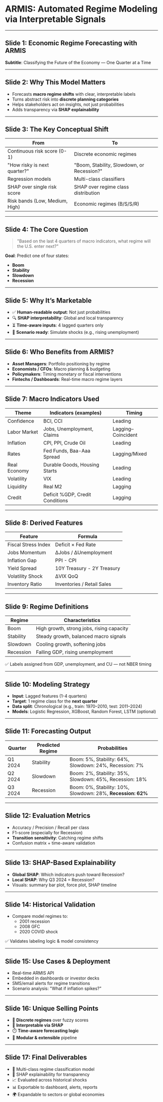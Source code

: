 # ARMIS: Automated Regime Modeling via Interpretable Signals

---

## Slide 1: Economic Regime Forecasting with ARMIS
**Subtitle**: Classifying the Future of the Economy — One Quarter at a Time

---

## Slide 2: Why This Model Matters
- Forecasts **macro regime shifts** with clear, interpretable labels
- Turns abstract risk into **discrete planning categories**
- Helps stakeholders act on insights, not just probabilities
- Adds transparency via **SHAP explainability**

---

## Slide 3: The Key Conceptual Shift
| From                                 | To                                           |
|--------------------------------------|----------------------------------------------|
| Continuous risk score (0-1)          | Discrete economic regimes                   |
| "How risky is next quarter?"         | "Boom, Stability, Slowdown, or Recession?"  |
| Regression models                    | Multi-class classifiers                      |
| SHAP over single risk score          | SHAP over regime class distribution          |
| Risk bands (Low, Medium, High)       | Economic regimes (B/S/S/R)                   |

---

## Slide 4: The Core Question
> "Based on the last 4 quarters of macro indicators, what regime will the U.S. enter next?"

**Goal**: Predict one of four states:
- **Boom**
- **Stability**
- **Slowdown**
- **Recession**

---

## Slide 5: Why It’s Marketable
- ✅ **Human-readable output**: Not just probabilities
- 🔍 **SHAP interpretability**: Global and local transparency
- ⏳ **Time-aware inputs**: 4 lagged quarters only
- 🧩 **Scenario ready**: Simulate shocks (e.g., rising unemployment)

---

## Slide 6: Who Benefits from ARMIS?
- **Asset Managers**: Portfolio positioning by regime
- **Economists / CFOs**: Macro planning & budgeting
- **Policymakers**: Timing monetary or fiscal interventions
- **Fintechs / Dashboards**: Real-time macro regime layers

---

## Slide 7: Macro Indicators Used
| Theme               | Indicators (examples)               | Timing     |
|---------------------|-------------------------------------|------------|
| Confidence          | BCI, CCI                            | Leading    |
| Labor Market        | Jobs, Unemployment, Claims         | Lagging–Coincident |
| Inflation           | CPI, PPI, Crude Oil                | Leading    |
| Rates               | Fed Funds, Baa-Aaa Spread          | Lagging/Mixed |
| Real Economy        | Durable Goods, Housing Starts      | Leading    |
| Volatility          | VIX                                | Leading    |
| Liquidity           | Real M2                            | Lagging    |
| Credit              | Deficit %GDP, Credit Conditions    | Lagging    |

---

## Slide 8: Derived Features
| Feature                | Formula                          |
|------------------------|----------------------------------|
| Fiscal Stress Index    | Deficit × Fed Rate               |
| Jobs Momentum          | ΔJobs / ΔUnemployment         |
| Inflation Gap          | PPI - CPI                        |
| Yield Spread           | 10Y Treasury - 2Y Treasury       |
| Volatility Shock       | ΔVIX QoQ                       |
| Inventory Ratio        | Inventories / Retail Sales       |

---

## Slide 9: Regime Definitions
| Regime      | Characteristics                                      |
|-------------|-------------------------------------------------------|
| Boom        | High growth, strong jobs, rising capacity            |
| Stability   | Steady growth, balanced macro signals                |
| Slowdown    | Cooling growth, softening jobs                       |
| Recession   | Falling GDP, rising unemployment                     |

✅ Labels assigned from GDP, unemployment, and CU — not NBER timing

---

## Slide 10: Modeling Strategy
- **Input**: Lagged features (1-4 quarters)
- **Target**: 1 regime class for the **next quarter**
- **Data split**: Chronological (e.g., train: 1970–2010, test: 2011–2024)
- **Models**: Logistic Regression, XGBoost, Random Forest, LSTM (optional)

---

## Slide 11: Forecasting Output
| Quarter   | Predicted Regime | Probabilities                        |
|-----------|------------------|--------------------------------------|
| Q1 2024   | Stability         | Boom: 5%, Stability: 64%, Slowdown: 24%, Recession: 7% |
| Q2 2024   | Slowdown          | Boom: 2%, Stability: 35%, Slowdown: 45%, Recession: 18% |
| Q3 2024   | Recession         | Boom: 0%, Stability: 10%, Slowdown: 28%, **Recession: 62%** |

---

## Slide 12: Evaluation Metrics
- Accuracy / Precision / Recall per class
- F1-score (especially for Recession)
- **Transition sensitivity**: Catching regime shifts
- Confusion matrix + time-aware validation

---

## Slide 13: SHAP-Based Explainability
- **Global SHAP**: Which indicators push toward Recession?
- **Local SHAP**: Why Q3 2024 = Recession?
- Visuals: summary bar plot, force plot, SHAP timeline

---

## Slide 14: Historical Validation
- Compare model regimes to:
  - 2001 recession
  - 2008 GFC
  - 2020 COVID shock

✅ Validates labeling logic & model consistency

---

## Slide 15: Use Cases & Deployment
- Real-time ARMIS API
- Embedded in dashboards or investor decks
- SMS/email alerts for regime transitions
- Scenario analysis: "What if inflation spikes?"

---

## Slide 16: Unique Selling Points
- 🧠 **Discrete regimes** over fuzzy scores
- 🔎 **Interpretable via SHAP**
- ⏱️ **Time-aware forecasting logic**
- 🔁 **Modular & extensible** pipeline

---

## Slide 17: Final Deliverables
- 🧠 Multi-class regime classification model
- 🧪 SHAP explainability for transparency
- 📈 Evaluated across historical shocks
- 📊 Exportable to dashboard, alerts, reports
- 🌍 Expandable to sectors or global economies

